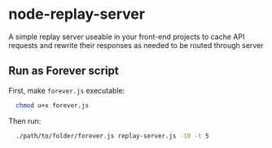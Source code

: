 node-replay-server
==================

A simple replay server useable in your front-end projects to cache API requests and rewrite their responses as needed to be routed through server


## Run as Forever script

First, make `forever.js` executable:

``` bash
  chmod u+x forever.js
```

Then run:

```bash
  ./path/to/folder/forever.js replay-server.js -10 -t 5
```
